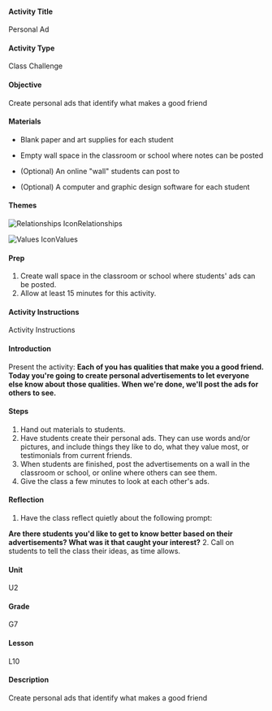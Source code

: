 #### Activity Title
Personal Ad
#### Activity Type
Class Challenge
#### Objective
Create personal ads that identify what makes a good friend
#### Materials
-  Blank paper and art supplies for each student

-  Empty wall space in the classroom or school where notes can be posted

-  (Optional) An online "wall" students can post to

-  (Optional) A computer and graphic design software for each student
#### Themes
![Relationships Icon](http://v5cmservice.secondstep.org/MS3TP_IMAGES/SKILLS/SKILLS_SMALL_IMAGES/relationships-sm.png)Relationships
 
![Values Icon](http://v5cmservice.secondstep.org/MS3TP_IMAGES/SKILLS/SKILLS_SMALL_IMAGES/values-sm.png)Values
 

#### Prep
1. Create wall space in the classroom or school where students' ads can be posted.
2. Allow at least 15 minutes for this activity.

#### Activity Instructions
Activity Instructions
#### Introduction
Present the activity: **Each of you has qualities that make you a good friend. Today you're going to create personal advertisements to let everyone else know about those qualities. When we're done, we'll post the ads for others to see.**
#### Steps
1. Hand out materials to students.
2. Have students create their personal ads. They can use words and/or pictures, and include things they like to do, what they value most, or testimonials from current friends.
3. When students are finished, post the advertisements on a wall in the classroom or school, or online where others can see them.
4. Give the class a few minutes to look at each other's ads.

#### Reflection
1. Have the class reflect quietly about the following prompt:

**Are there students you'd like to get to know better based on their advertisements? What was it that caught your interest?**
2. Call on students to tell the class their ideas, as time allows.

#### Unit
U2
#### Grade
G7
#### Lesson
L10
#### Description
Create personal ads that identify what makes a good friend

